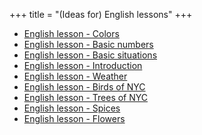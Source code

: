 +++
title = "(Ideas for) English lessons"
+++

  - [English lesson - Colors](/en/English_lesson_-_Colors)
  - [English lesson - Basic numbers](/en/English_lesson_-_Basic_numbers)
  - [English lesson - Basic
    situations](/en/English_lesson_-_Basic_situations)
  - [English lesson - Introduction](/en/English_lesson_-_Introduction)
  - [English lesson - Weather](/en/English_lesson_-_Weather)
  - [English lesson - Birds of NYC](/en/English_lesson_-_Birds_of_NYC)
  - [English lesson - Trees of NYC](/en/English_lesson_-_Trees_of_NYC)
  - [English lesson - Spices](/en/English_lesson_-_Spices)
  - [English lesson - Flowers](/en/English_lesson_-_Flowers)
